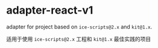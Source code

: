 # adapter-react-v1

adapter for project based on `ice-scripts@2.x` and  `kit@1.x`.

适用于使用 `ice-scripts@2.x` 工程和 `kit@1.x` 最佳实践的项目
